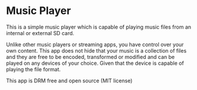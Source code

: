 # Music Player

This is a simple music player which is capable of playing music files from an internal or external SD card.

Unlike other music players or streaming apps, you have control over your own content. This app does not
hide that your music is a collection of files and they are free to be encoded, transformed or modified
and can be played on any devices of your choice. Given that the device is capable of playing the file
format.

This app is DRM free and open source (MIT license)
